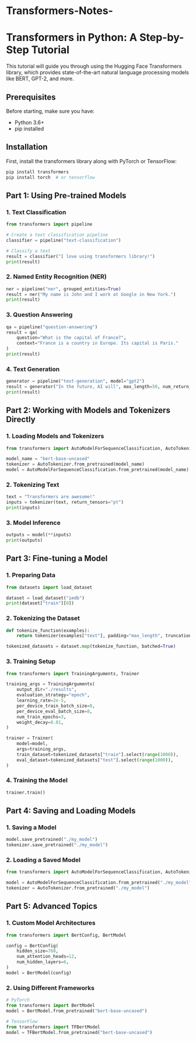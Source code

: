 # Transformers-Notes-

# Transformers in Python: A Step-by-Step Tutorial

This tutorial will guide you through using the Hugging Face Transformers library, which provides state-of-the-art natural language processing models like BERT, GPT-2, and more.

## Prerequisites

Before starting, make sure you have:
- Python 3.6+
- pip installed

## Installation

First, install the transformers library along with PyTorch or TensorFlow:

```bash
pip install transformers
pip install torch  # or tensorflow
```

## Part 1: Using Pre-trained Models

### 1. Text Classification

```python
from transformers import pipeline

# Create a text classification pipeline
classifier = pipeline("text-classification")

# Classify a text
result = classifier("I love using transformers library!")
print(result)
```

### 2. Named Entity Recognition (NER)

```python
ner = pipeline("ner", grouped_entities=True)
result = ner("My name is John and I work at Google in New York.")
print(result)
```

### 3. Question Answering

```python
qa = pipeline("question-answering")
result = qa(
    question="What is the capital of France?",
    context="France is a country in Europe. Its capital is Paris."
)
print(result)
```

### 4. Text Generation

```python
generator = pipeline("text-generation", model="gpt2")
result = generator("In the future, AI will", max_length=50, num_return_sequences=2)
print(result)
```

## Part 2: Working with Models and Tokenizers Directly

### 1. Loading Models and Tokenizers

```python
from transformers import AutoModelForSequenceClassification, AutoTokenizer

model_name = "bert-base-uncased"
tokenizer = AutoTokenizer.from_pretrained(model_name)
model = AutoModelForSequenceClassification.from_pretrained(model_name)
```

### 2. Tokenizing Text

```python
text = "Transformers are awesome!"
inputs = tokenizer(text, return_tensors="pt")
print(inputs)
```

### 3. Model Inference

```python
outputs = model(**inputs)
print(outputs)
```

## Part 3: Fine-tuning a Model

### 1. Preparing Data

```python
from datasets import load_dataset

dataset = load_dataset("imdb")
print(dataset["train"][0])
```

### 2. Tokenizing the Dataset

```python
def tokenize_function(examples):
    return tokenizer(examples["text"], padding="max_length", truncation=True)

tokenized_datasets = dataset.map(tokenize_function, batched=True)
```

### 3. Training Setup

```python
from transformers import TrainingArguments, Trainer

training_args = TrainingArguments(
    output_dir="./results",
    evaluation_strategy="epoch",
    learning_rate=2e-5,
    per_device_train_batch_size=8,
    per_device_eval_batch_size=8,
    num_train_epochs=3,
    weight_decay=0.01,
)

trainer = Trainer(
    model=model,
    args=training_args,
    train_dataset=tokenized_datasets["train"].select(range(1000)),
    eval_dataset=tokenized_datasets["test"].select(range(1000)),
)
```

### 4. Training the Model

```python
trainer.train()
```

## Part 4: Saving and Loading Models

### 1. Saving a Model

```python
model.save_pretrained("./my_model")
tokenizer.save_pretrained("./my_model")
```

### 2. Loading a Saved Model

```python
from transformers import AutoModelForSequenceClassification, AutoTokenizer

model = AutoModelForSequenceClassification.from_pretrained("./my_model")
tokenizer = AutoTokenizer.from_pretrained("./my_model")
```

## Part 5: Advanced Topics

### 1. Custom Model Architectures

```python
from transformers import BertConfig, BertModel

config = BertConfig(
    hidden_size=768,
    num_attention_heads=12,
    num_hidden_layers=6,
)
model = BertModel(config)
```

### 2. Using Different Frameworks

```python
# PyTorch
from transformers import BertModel
model = BertModel.from_pretrained("bert-base-uncased")

# TensorFlow
from transformers import TFBertModel
model = TFBertModel.from_pretrained("bert-base-uncased")
```
